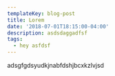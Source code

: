 ```yaml
---
templateKey: blog-post
title: Lorem
date: '2018-07-01T18:15:00-04:00'
description: asdsdaggadfsf
tags:
  - hey asfdsf
---
```

adsgfgdsyudkjnabfdshjbcxkzlvjsd
